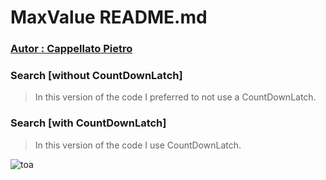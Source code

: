 # MaxValue README.md 
### [ Autor : Cappellato Pietro](https://github.com/ObZenTish)

### Search [without CountDownLatch]
> In this version of the code I preferred to not use a CountDownLatch.

### Search [with CountDownLatch]
> In this version of the code I use CountDownLatch.

![toa](http://thetoychronicle.com/wp-content/uploads/2015/04/Collared-and-Reprogrammed-Body-TOA-Heavy-Industries-by-1000toys.jpg)
